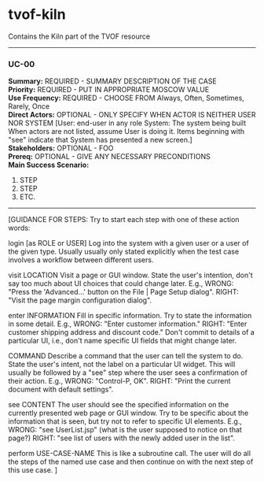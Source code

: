 # tvof-kiln
Contains the Kiln part of the TVOF resource

---

### UC-00

**Summary:**  REQUIRED - SUMMARY DESCRIPTION OF THE CASE    
**Priority:**  REQUIRED - PUT IN APPROPRIATE MOSCOW VALUE    
**Use Frequency:**  REQUIRED - CHOOSE FROM Always, Often, Sometimes, Rarely, Once    
**Direct Actors:**  OPTIONAL - ONLY SPECIFY WHEN ACTOR IS NEITHER USER NOR SYSTEM
[User: end-user in any role
System: The system being built
When actors are not listed, assume User is doing it.
Items beginning with "see" indicate that System has presented a new screen.]  
**Stakeholders:**  OPTIONAL - FOO  
**Prereq:**  OPTIONAL - GIVE ANY NECESSARY PRECONDITIONS     
**Main Success Scenario:**
1. STEP
2. STEP
3. ETC.

---

  [GUIDANCE FOR STEPS: Try to start each step with one of these action words:

login [as ROLE or USER]
Log into the system with a given user or a user of the given type. Usually usually only stated explicitly when the test case involves a workflow between different users.

visit LOCATION
Visit a page or GUI window. State the user's intention, don't say too much about UI choices that could change later. E.g., WRONG: "Press the 'Advanced...' button on the File | Page Setup dialog". RIGHT: "Visit the page margin configuration dialog".

enter INFORMATION
Fill in specific information. Try to state the information in some detail. E.g., WRONG: "Enter customer information." RIGHT: "Enter customer shipping address and discount code." Don't commit to details of a particular UI, i.e., don't name specific UI fields that might change later.

COMMAND
Describe a command that the user can tell the system to do. State the user's intent, not the label on a particular UI widget. This will usually be followed by a "see" step where the user sees a confirmation of their action. E.g., WRONG: "Control-P, OK". RIGHT: "Print the current document with default settings".

see CONTENT
The user should see the specified information on the currently presented web page or GUI window. Try to be specific about the information that is seen, but try not to refer to specific UI elements. E.g., WRONG: "see UserList.jsp" (what is the user supposed to notice on that page?) RIGHT: "see list of users with the newly added user in the list".

perform USE-CASE-NAME
This is like a subroutine call. The user will do all the steps of the named use case and then continue on with the next step of this use case.
]
